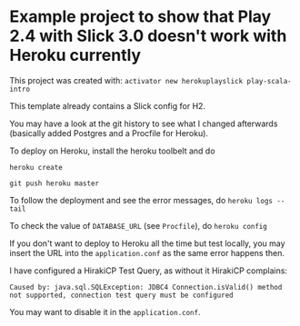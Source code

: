 # Example project to show that Play 2.4 with Slick 3.0 doesn't work with Heroku currently

This project was created with:
`activator new herokuplayslick play-scala-intro`

This template already contains a Slick config for H2.

You may have a look at the git history to see what I changed afterwards (basically added Postgres and a Procfile for Heroku).

To deploy on Heroku, install the heroku toolbelt and do

`heroku create`

`git push heroku master`

To follow the deployment and see the error messages, do
`heroku logs --tail`

To check the value of `DATABASE_URL` (see `Procfile`), do
`heroku config`

If you don't want to deploy to Heroku all the time but test locally, you may insert the URL into the `application.conf` as the same error happens then.

I have configured a HirakiCP Test Query, as without it HirakiCP complains:

`Caused by: java.sql.SQLException: JDBC4 Connection.isValid() method not supported, connection test query must be configured`

You may want to disable it in the `application.conf`.

